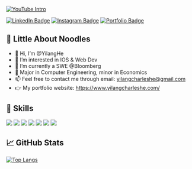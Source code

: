   [![YouTube Intro](https://user-images.githubusercontent.com/64986230/180298562-b27ce64d-e614-4279-8afe-6aff84606686.gif)](https://www.youtube.com/channel/UC2YaiUgNXANsyIQ0cw1z2Dw/featured/)

  [![LinkedIn Badge](https://img.shields.io/badge/LinkedIn-Profile-informational?style=flat&logo=linkedin&logoColor=white&color=0D76A8)](https://www.linkedin.com/in/charlesheyilang/)
  [![Instagram Badge](https://img.shields.io/badge/Instagram-Profile-informational?style=flat&logo=instagram&logoColor=white&color=E1306C)](https://www.instagram.com/himrnoodles/)
  [![Portfolio Badge](https://img.shields.io/badge/Portfolio-Profile-informational?style=flat&logo=instatus&logoColor=white&color=CCCCCC)](https://www.yilangcharleshe.com/)


## 🍜 Little About Noodles 
- 👋 Hi, I’m @YilangHe
- 👀 I’m interested in IOS & Web Dev
- 🌱 I’m currently a SWE @Bloomberg
- 🎱 Major in Computer Engineering, minor in Economics
- 📫 Feel free to contact me through email: yilangcharleshe@gmail.com
- 👉 My portfolio website: https://www.yilangcharleshe.com/
  
## 💼 Skills

<p>
  <img src="https://img.shields.io/badge/Java-ED8B00?style=for-the-badge&logo=java&logoColor=white" />
  <img src="https://img.shields.io/badge/Swift-FA7343?style=for-the-badge&logo=swift&logoColor=white" />
  <img src="https://img.shields.io/badge/Python-3776AB?style=for-the-badge&logo=python&logoColor=white" />
  <img src="https://img.shields.io/badge/HTML5-E34F26?style=for-the-badge&logo=html5&logoColor=white" />
  <img src="https://img.shields.io/badge/CSS3-1572B6?style=for-the-badge&logo=css3&logoColor=white" />
  <img src="https://img.shields.io/badge/JavaScript-323330?style=for-the-badge&logo=javascript&logoColor=F7DF1E" />
  <img src="https://img.shields.io/badge/C%2B%2B-00599C?style=for-the-badge&logo=c%2B%2B&logoColor=white" />
</p>


## 📈 GitHub Stats

[![Top Langs](https://github-readme-stats.vercel.app/api/top-langs/?username=YilangHe)](https://github.com/YilangHe/)


